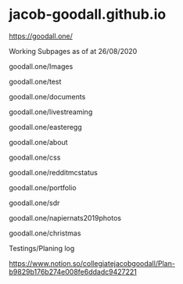 # jacob-goodall.github.io
https://goodall.one/

Working Subpages as of at 26/08/2020

goodall.one/Images

goodall.one/test

goodall.one/documents

goodall.one/livestreaming

goodall.one/easteregg

goodall.one/about

goodall.one/css

goodall.one/redditmcstatus

goodall.one/portfolio

goodall.one/sdr

goodall.one/napiernats2019photos

goodall.one/christmas

Testings/Planing log

https://www.notion.so/collegiatejacobgoodall/Plan-b9829b176b274e008fe6ddadc9427221
